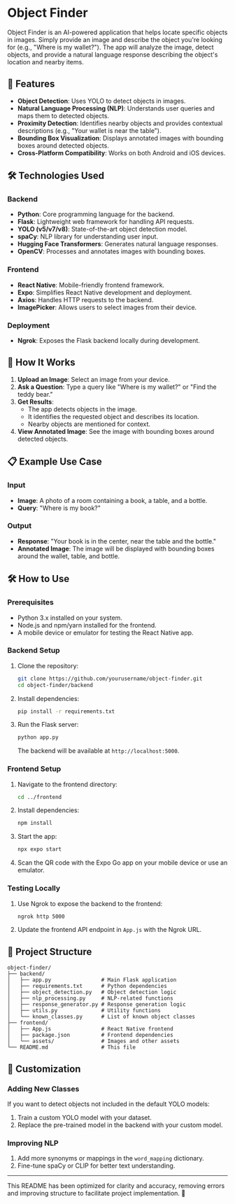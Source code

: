 # Object Finder

Object Finder is an AI-powered application that helps locate specific objects in images. Simply provide an image and describe the object you're looking for (e.g., "Where is my wallet?"). The app will analyze the image, detect objects, and provide a natural language response describing the object's location and nearby items.

## 🚀 Features
- **Object Detection**: Uses YOLO to detect objects in images.
- **Natural Language Processing (NLP)**: Understands user queries and maps them to detected objects.
- **Proximity Detection**: Identifies nearby objects and provides contextual descriptions (e.g., "Your wallet is near the table").
- **Bounding Box Visualization**: Displays annotated images with bounding boxes around detected objects.
- **Cross-Platform Compatibility**: Works on both Android and iOS devices.

## 🛠 Technologies Used

### Backend
- **Python**: Core programming language for the backend.
- **Flask**: Lightweight web framework for handling API requests.
- **YOLO (v5/v7/v8)**: State-of-the-art object detection model.
- **spaCy**: NLP library for understanding user input.
- **Hugging Face Transformers**: Generates natural language responses.
- **OpenCV**: Processes and annotates images with bounding boxes.

### Frontend
- **React Native**: Mobile-friendly frontend framework.
- **Expo**: Simplifies React Native development and deployment.
- **Axios**: Handles HTTP requests to the backend.
- **ImagePicker**: Allows users to select images from their device.

### Deployment
- **Ngrok**: Exposes the Flask backend locally during development.

## 📸 How It Works
1. **Upload an Image**: Select an image from your device.
2. **Ask a Question**: Type a query like "Where is my wallet?" or "Find the teddy bear."
3. **Get Results**:
   - The app detects objects in the image.
   - It identifies the requested object and describes its location.
   - Nearby objects are mentioned for context.
4. **View Annotated Image**: See the image with bounding boxes around detected objects.

## 📋 Example Use Case
### Input
- **Image**: A photo of a room containing a book, a table, and a bottle.
- **Query**: "Where is my book?"

### Output
- **Response**: "Your book is in the center, near the table and the bottle."
- **Annotated Image**: The image will be displayed with bounding boxes around the wallet, table, and bottle.

## 🛠 How to Use

### Prerequisites
- Python 3.x installed on your system.
- Node.js and npm/yarn installed for the frontend.
- A mobile device or emulator for testing the React Native app.

### Backend Setup
1. Clone the repository:
   ```bash
   git clone https://github.com/yourusername/object-finder.git
   cd object-finder/backend
   ```
2. Install dependencies:
   ```bash
   pip install -r requirements.txt
   ```
3. Run the Flask server:
   ```bash
   python app.py
   ```
   The backend will be available at `http://localhost:5000`.

### Frontend Setup
1. Navigate to the frontend directory:
   ```bash
   cd ../frontend
   ```
2. Install dependencies:
   ```bash
   npm install
   ```
3. Start the app:
   ```bash
   npx expo start
   ```
4. Scan the QR code with the Expo Go app on your mobile device or use an emulator.

### Testing Locally
1. Use Ngrok to expose the backend to the frontend:
   ```bash
   ngrok http 5000
   ```
2. Update the frontend API endpoint in `App.js` with the Ngrok URL.

## 📂 Project Structure
```
object-finder/
├── backend/
│   ├── app.py                # Main Flask application
│   ├── requirements.txt      # Python dependencies
│   ├── object_detection.py   # Object detection logic
│   ├── nlp_processing.py     # NLP-related functions
│   ├── response_generator.py # Response generation logic
│   ├── utils.py              # Utility functions
│   └── known_classes.py      # List of known object classes
├── frontend/
│   ├── App.js                # React Native frontend
│   ├── package.json          # Frontend dependencies
│   └── assets/               # Images and other assets
└── README.md                 # This file
```

## 🔧 Customization

### Adding New Classes
If you want to detect objects not included in the default YOLO models:
1. Train a custom YOLO model with your dataset.
2. Replace the pre-trained model in the backend with your custom model.

### Improving NLP
1. Add more synonyms or mappings in the `word_mapping` dictionary.
2. Fine-tune spaCy or CLIP for better text understanding.

---
This README has been optimized for clarity and accuracy, removing errors and improving structure to facilitate project implementation. 🚀

